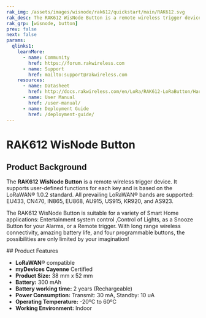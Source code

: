 ```yaml
---
rak_img: /assets/images/wisnode/rak612/quickstart/main/RAK612.svg
rak_desc: The RAK612 WisNode Button is a remote wireless trigger device. It supports user-defined functions for each key and is based on the LoRaWAN® 1.0.2 standard. 
rak_grp: [wisnode, button]
prev: false
next: false
params:
  qlinks1:
    learnMore:
      - name: Community
        href: https://forum.rakwireless.com
      - name: Support
        href: mailto:support@rakwireless.com
    resources:
      - name: Datasheet
        href: http://docs.rakwireless.com/en/LoRa/RAK612-LoRaButton/Hardware-Specification/RAK_LB801%C2%A0LoRaButton%C2%A0Datasheet%C2%A0V1.0.pdf
      - name: User Manual
        href: /user-manual/
      - name: Deployment Guide
        href: /deployment-guide/
---
```

# RAK612 WisNode Button

<rk-img
  src="/assets/images/wisnode/rak612/quickstart/main/RAK612.svg"
  width="60%"
  figure-number="1"
  caption="RAK612 WisNode Button"
/>

## Product Background

The **RAK612 WisNode Button** is a remote wireless trigger device. It supports user-defined functions for each key and is based on the LoRaWAN® 1.0.2 standard. All prevailing LoRaWAN® bands are supported: EU433, CN470, IN865, EU868, AU915, US915, KR920, and AS923.

The RAK612 WisNode Button is suitable for a variety of Smart Home applications: Entertainment system control ,Control of Lights, as a Snooze Button for your Alarms, or a Remote trigger. With long range wireless connectivity, amazing battery life, and four programmable buttons, the possibilities are only limited by your imagination!

<rk-btn
  src="/Product-Categories/WisNode/RAK612/Quickstart/"
  label="Get Started with RAK612 WisNode Button"
/>

<rk-quick-links :params="$page.frontmatter.params.qlinks1" /> 
## Product Features

- **LoRaWAN**® compatible
- **myDevices Cayenne** Certified
- **Product Size:** 38 mm x 52 mm
- **Battery:** 300 mAh
- **Battery working time:** 2 years (Rechargeable)
- **Power Consumption:** Transmit: 30 mA, Standby: 10 uA
- **Operating Temperature:** -20ºC to 60ºC
- **Working Environment:** Indoor

<rk-btn
  src="https://store.rakwireless.com/products/rak612-lora-button"
  label="Buy a RAK612 WisNode Button"
  _blank
/>